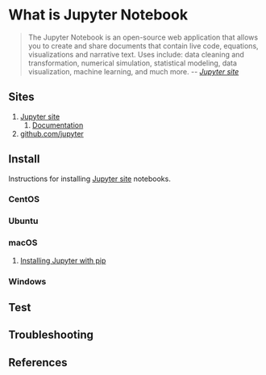 # What is Jupyter Notebook

> The Jupyter Notebook is an open-source web application
> that allows you to create and share documents that contain
> live code, equations, visualizations and narrative text.
> Uses include: data cleaning and transformation, numerical simulation,
> statistical modeling, data visualization, machine learning, and much more.
> -- _[Jupyter site]_

## Sites

1. [Jupyter site]
   1. [Documentation]
1. [github.com/jupyter]

## Install

Instructions for installing [Jupyter site] notebooks.

### CentOS

### Ubuntu

### macOS

1. [Installing Jupyter with pip]

### Windows

## Test

## Troubleshooting

## References

[Documentation]: https://jupyter.org/documentation
[github.com/jupyter]: https://github.com/jupyter
[Installing Jupyter with pip]: https://jupyter.org/install
[Jupyter site]: https://jupyter.org

